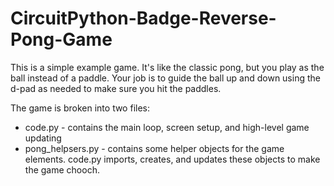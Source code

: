 # CircuitPython-Badge-Reverse-Pong-Game

This is a simple example game. It's like the classic pong, but you play as the ball instead of a paddle. Your job is to guide the ball up and down using the d-pad as needed to make sure you hit the paddles.

The game is broken into two files: 

 - code.py - contains the main loop, screen setup, and high-level game updating
 - pong_helpsers.py - contains some helper objects for the game elements. code.py imports, creates, and updates these objects to make the game chooch.